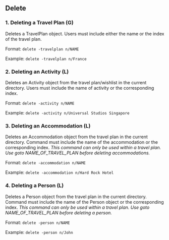 ## Delete

### 1. Deleting a Travel Plan (G)

Deletes a TravelPlan object. Users must include either the name or the index of the travel plan.

Format: `delete -travelplan n/NAME​`

Example: `delete -travelplan n/France`

### 2. Deleting an Activity (L)

Deletes an Activity object from the travel plan/wishlist in the current directory.  Users must include the name of activity or the corresponding index.

Format: `delete -activity n/NAME`

Example: `delete -activity n/Universal Studios Singapore`

### 3. Deleting an Accommodation (L)

Deletes an Accommodation object from the travel plan in the current directory. Command must include the name of the accommodation or the corresponding index.
_This command can only be used within a travel plan. Use goto NAME_OF_TRAVEL_PLAN before deleting accommodations._

Format: `delete -accommodation n/NAME​`

Example: `delete -accommodation n/Hard Rock Hotel`

### 4. Deleting a Person (L)

Deletes a Person object from the travel plan in the current directory. Command must include the name of the Person object or the corresponding index.
_This command can only be used within a travel plan. Use goto NAME_OF_TRAVEL_PLAN before deleting a person._

Format: `delete -person n/NAME`

Example: `delete -person n/John`